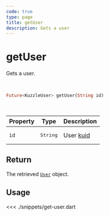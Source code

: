```yaml
---
code: true
type: page
title: getUser
description: Gets a user
---
```


# getUser

Gets a user.

<br />

```dart
Future<KuzzleUser> getUser(String id)
```

<br />

| Property | Type | Description |
|--- |--- |--- |
| `id` | <pre>String</pre> | User [kuid](/core/2/guides/main-concepts/authentication#kuzzle-user-identifier-kuid) |

## Return

The retrieved [`User`](sdk/dart/2/core-classes/user/introduction) object.

## Usage

<<< ./snippets/get-user.dart
